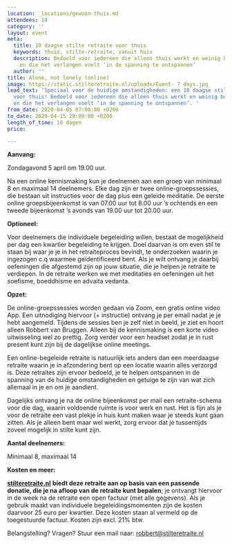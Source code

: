 ```yaml
---
location: _locations/gewoon-thuis.md
attendees: 14
category: ''
layout: event
meta:
  title: 10 daagse stilte retraite voor thuis
  keywords: thuis, stilte-retraite, vanuit huis
  description: Bedoeld voor iedereen die alleen thuis werkt en weinig buiten komt,
    en die het verlangen voelt ‘in de spanning te ontspannen’
  author: ''
title: Alone, not lonely (online)
image: https://static.stilteretraite.nl/uploads/Event- 7 days.jpg
lead_text: 'Speciaal voor de huidige omstandigheden: een 10 daagse stilte retraite
  voor thuis! Bedoeld voor iedereen die alleen thuis werkt en weinig buiten komt,
  en die het verlangen voelt ‘in de spanning te ontspannen’. '
from_date: 2020-04-05 07:00:00 +0200
to_date: 2020-04-15 20:00:00 +0200
length_of_time: 10 dagen
price: 

---
```

**Aanvang:**

Zondagavond 5 april om 19.00 uur.

Na een online kennismaking kun je deelnemen aan een groep van minimaal 8 en maximaal 14 deelnemers. Elke dag zijn er twee online-groepssessies, die bestaan uit instructies voor de dag plus een geleide meditatie. De eerste online groepsbijeenkomst is van 07.00 uur tot 8.00 uur ’s ochtends en een tweede bijeenkomst ’s avonds van 19.00 uur tot 20.00 uur.

**Optioneel:**

Voor deelnemers die individuele begeleiding willen, bestaat de mogelijkheid per dag een kwartier begeleiding te krijgen. Doel daarvan is om even stil te staan bij waar je je in het retraiteproces bevindt, te onderzoeken waarin je ingezogen c.q waarmee geïdentificeerd bent. Als je wilt ontvang je daarbij oefeningen die afgestemd zijn op jouw situatie, die je helpen je retraite te verdiepen. In de retraite werken we met meditaties en oefeningen uit het soefisme, boeddhisme en advaita vedanta.

**Opzet:**

De online-groepssessies worden gedaan via Zoom, een gratis online video App. Een uitnodiging hiervoor (+ instructie) ontvang je per email nadat je je hebt aangemeld. Tijdens de sessies ben je zelf niet in beeld, je ziet en hoort alleen Robbert van Bruggen. Alleen bij de kennismaking is een korte video uitwisseling wel zo prettig. Zorg verder voor een headset zodat je in rust present kunt zijn bij de dagelijkse online meetings.

Een online-begeleide retraite is natuurlijk iets anders dan een meerdaagse retraite waarin je in afzondering bent op een locatie waarin alles verzorgd is. Deze retraites zijn ervoor bedoeld, je te helpen ontspannen in de spanning van de huidige omstandigheden en getuige te zijn van wat zich allemaal in je en om je aandient.

Dagelijks ontvang je na de online bijeenkomst per mail een retraite-schema voor die dag, waarin voldoende ruimte is voor werk en rust. Het is fijn als je voor de retraite een vast plekje in huis kunt maken waar je steeds kunt gaan zitten. Als je alleen bent maar wel werkt, zorg ervoor dat je tussentijds zoveel mogelijk in stilte kunt zijn.

**Aantal deelnemers:**

Minimaal 8, maximaal 14

**Kosten en meer:**

[**stilteretraite.nl**](http://stilteretraite.nl/) **biedt deze retraite aan op basis van een passende donatie, die je na afloop van de retraite kunt bepalen**; je ontvangt hiervoor in de week na de retraite een open factuur (met alle gegevens). Als je gebruik maakt van individuele begeleidingsmomenten zijn de kosten daarvoor 25 euro per kwartier. Deze kosten staan al vermeld op de toegestuurde factuur. Kosten zijn excl. 21% btw.

Belangstelling? Vragen? Stuur een mail naar: [robbert@stilteretraite.nl](mailto:robbert@stilteretraite.nl)